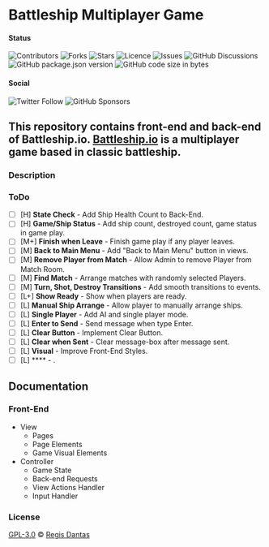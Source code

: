 # Battleship Multiplayer Game

#### Status
![Contributors](https://img.shields.io/github/contributors/regisdantas/battleship?style=plastic)
![Forks](https://img.shields.io/github/forks/regisdantas/battleship)
![Stars](https://img.shields.io/github/stars/regisdantas/battleship)
![Licence](https://img.shields.io/github/license/regisdantas/battleship)
![Issues](https://img.shields.io/github/issues/regisdantas/battleship)
![GitHub Discussions](https://img.shields.io/github/discussions/regisdantas/battleship)
![GitHub package.json version](https://img.shields.io/github/package-json/v/regisdantas/battleship)
![GitHub code size in bytes](https://img.shields.io/github/languages/code-size/regisdantas/battleship)

#### Social
![Twitter Follow](https://img.shields.io/twitter/follow/regisdantas?style=social)
![GitHub Sponsors](https://img.shields.io/github/sponsors/regisdantas)

## This repository contains front-end and back-end of Battleship.io. [Battleship.io](https://battleship.io) is a multiplayer game based in classic battleship.

### Description

### ToDo

*   [ ] [H] **State Check** - Add Ship Health Count to Back-End.
*   [ ] [H] **Game/Ship Status** - Add ship count, destroyed count, game status in game play.
*   [ ] [M+] **Finish when Leave** - Finish game play if any player leaves.
*   [ ] [M] **Back to Main Menu** - Add "Back to Main Menu" button in views.
*   [ ] [M] **Remove Player from Match** - Allow Admin to remove Player from Match Room.
*   [ ] [M] **Find Match** - Arrange matches with randomly selected Players.
*   [ ] [M] **Turn, Shot, Destroy Transitions** - Add smooth transitions to events.
*   [ ] [L+] **Show Ready** - Show when players are ready.
*   [ ] [L] **Manual Ship Arrange** - Allow player to manually arrange ships.
*   [ ] [L] **Single Player** - Add AI and single player mode.
*   [ ] [L] **Enter to Send** - Send message when type Enter.
*   [ ] [L] **Clear Button** - Implement Clear Button.
*   [ ] [L] **Clear when Sent** - Clear message-box after message sent.
*   [ ] [L] **Visual** - Improve Front-End Styles.
*   [ ] [L] **** - .

## Documentation

### Front-End

* View
  * Pages
  * Page Elements
  * Game Visual Elements
* Controller
  * Game State
  * Back-end Requests
  * View Actions Handler
  * Input Handler

### License

[GPL-3.0][license] © [Regis Dantas][author]

[author]: https://www.linkedin.com/in/regismdantas/

[license]: license


